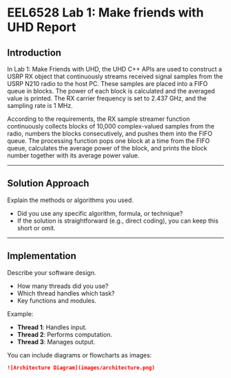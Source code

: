 # EEL6528 Lab 1: Make friends with UHD Report

## Introduction
In Lab 1: Make Friends with UHD, the UHD C++ APIs are used to construct a USRP RX object that continuously streams received signal samples from the USRP N210 radio to the host PC. These samples are placed into a FIFO queue in blocks. The power of each block is calculated and the averaged value is printed. The RX carrier frequency is set to 2.437 GHz, and the sampling rate is 1 MHz.

According to the requirements, the RX sample streamer function continuously collects blocks of 10,000 complex-valued samples from the radio, numbers the blocks consecutively, and pushes them into the FIFO queue. The processing function pops one block at a time from the FIFO queue, calculates the average power of the block, and prints the block number together with its average power value. 

---

## Solution Approach
Explain the methods or algorithms you used.  
- Did you use any specific algorithm, formula, or technique?  
- If the solution is straightforward (e.g., direct coding), you can keep this short or omit.  

---

## Implementation
Describe your software design.  
- How many threads did you use?  
- Which thread handles which task?  
- Key functions and modules.  

Example:  
- **Thread 1**: Handles input.  
- **Thread 2**: Performs computation.  
- **Thread 3**: Manages output.  

You can include diagrams or flowcharts as images:
```markdown
![Architecture Diagram](images/architecture.png)
